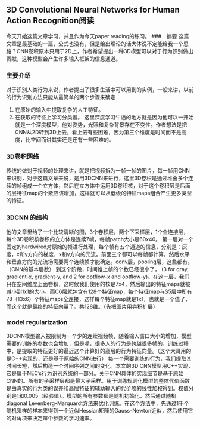 ## 3D Convolutional Neural Networks for Human Action Recognition阅读
今天开始这篇文章学习，并且作为今天paper reading的练习。
###　摘要
这篇文章是最基础的一篇，公式也没有，但是给出理论的话大体说不定能给我一个思路？CNN卷积原本只用于2D上，作者希望提出一种3D模型可以对于行为识别做出贡献，这种模型会产生许多输入框架的信息通道。
### 主要介绍
对于识别人类行为来说，作者提出了很多生活中可以用到的实例，一般来讲，以前的行为识别方法只能从最简单的两个步骤来确定：
1. 在原始的输入中提取复杂的人工特征。
2. 在获取的特征上学习分类器。
这里深度学习牛逼的地方就是因为他可以一开始就是一个深度模型，他对姿势，光照和复杂背景存在不变性。作者想法是把CNN从2D转到3D上去，看上去有些困难，因为第三个维度是时间而不是高度，比空间而讲其实还是还有一些困难的。
### 3D卷积网络
传统的做对于视频的处理来讲，就是把视频拆为一帧一帧的图片，每一帧用CNN来识别，对于这篇文章来说，是用3DCNN来进行，这里3D卷积是通过堆叠多个连续的帧组成一个立方体，然后在立方体中运用3D卷积核，对于这个卷积层是后面的层特征map的个数应该增加，这样就可以从低级的特征maps组合产生更多类型的特征。
### 3DCNN 的结构
他的文章里给了一个比较清晰的图，3个卷积层，两个下采样层，1个全连接层，每个3D卷积核卷积的立方体是连续7帧，每帧patch大小是60x40。
第一层对一个固定的hardwired对原始的帧进行处理，每个帧有五个通道的信息，分别是：灰度，x和y方向的梯度，x和y方向的光流。前面三个都可以每帧都计算，然后水平和垂直方向的光流场需要两个连续帧才能确定。conv层，pooling层，这些都有。（CNN的基本层数）
到这个阶段，时间维上帧的个数已经很小了， (3 for gray, gradient-x, gradient-y, and 2 for optflow-x and optflow-y)。在这一层，我们只在空间维度上面卷积，这时候我们使用的核是7x4，然后输出的特征maps就被减小到1x1的大小。而C6层就包含有128个特征map，每个特征map与S5层中所有78（13x6）个特征maps全连接，这样每个特征map就是1x1，也就是一个值了，而这个就是最终的特征向量了。共128维。（先把图片用卷积扩展）
### model regularization
3DCNN模型输入被限制为一个少的连续视频帧，随着输入窗口大小的增加，模型需要的训练的参数也会增加，但是呢，很多人的行为是跨越很多帧的，训练过程中，是提取的特征更好的逼近这个计算好的高层的行为特征向量。（这个大哥用的是C++实现的，还是基于原始的CNN进行）
每一个需要训练的行为，我们提取其时间长短，然后构造一个时间序列之间的变化。本文的3D CNN模型用C++实现，它是属于NEC’s行为识别系统的一部分。关于CNN具体的实现细节是基于原始CNN的。所有的子采样层都是最大子采样。用于训练规则化模型的整体代价函数是由真实的行为类的误差和高层特征的辅助输入的代价项的线性加权得到。权值分别是1和0.005（经验值）。模型的所有参数都是随机初始化，然后通过随机diagonal Levenberg-Marquardt方法来优化训练。在这个方法中，先通过1千个随机采样的样本来得到一个近似Hessian矩阵的Gauss-Newton近似，然后使用它的对角项来决定每个参数的学习速率。